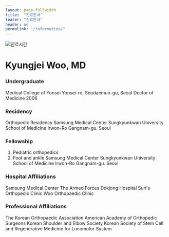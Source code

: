 ```yaml
---
layout: page-fullwidth
title:  "진료안내"
teaser: "진료안내"
header: no
permalink: "/information/"
---
```


<!--more-->
<div class="row">
  <div class="small-11 small-centered columns">
  <img src="{{ site.urlimg }}profile1.png" alt="진료시간">
  
  </div>
</div>

# Kyungjei Woo, MD
### Undergraduate
Medical College of Yonsei
Yonsei-ro, Seodaemun-gu, Seoul
Doctor of Medicine
2006

### Residency
Orthopedic Residency
Samsung Medical Center
Sungkyunkwan University School of Medicine
Irwon-Ro Gangnam-gu. Seoul

### Fellowship
1. Pediatric orthopedics
2. Foot and ankle
Samsung Medical Center
Sungkyunkwan University School of Medicine
Irwon-Ro Gangnam-gu. Seoul

### Hospital Affiliations
Samsung Medical Center
The Armed Forces Dokjong Hospital
Sun's Orthopedic Clinic
Woo Orthopaedic Clinic

### Professional Affiliations
The Korean Orthopaedic Association
American Academy of Orthopedic Surgeons
Korean Shoulder and Elbow Society
Korean Society of Stem Cell and Regenerative Medicine for Locomotor System

